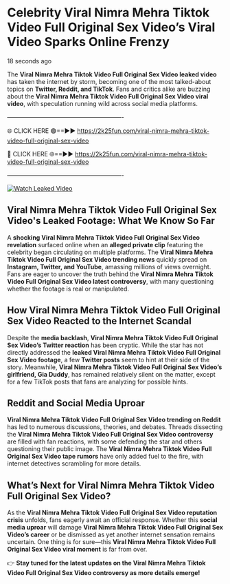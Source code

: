 # Celebrity Viral Nimra Mehra Tiktok Video Full Original Sex Video’s Viral Video Sparks Online Frenzy

18 seconds ago

The **Viral Nimra Mehra Tiktok Video Full Original Sex Video leaked video** has taken the internet by storm, becoming one of the most talked-about topics on **Twitter, Reddit, and TikTok**. Fans and critics alike are buzzing about the **Viral Nimra Mehra Tiktok Video Full Original Sex Video viral video**, with speculation running wild across social media platforms.

———————————————————-

🌐 CLICK HERE 🟢==►► https://2k25fun.com/viral-nimra-mehra-tiktok-video-full-original-sex-video

🔴 CLICK HERE 🌐==►► https://2k25fun.com/viral-nimra-mehra-tiktok-video-full-original-sex-video

———————————————————-

[![Watch Leaked Video](https://miro.medium.com/v2/resize:fit:828/format:webp/1*cilzJN44JGOrTw9NJCrNHA.gif "Watch Leaked Video")](https://2k25fun.com/viral-nimra-mehra-tiktok-video-full-original-sex-video)

## **Viral Nimra Mehra Tiktok Video Full Original Sex Video's Leaked Footage: What We Know So Far**  
A **shocking Viral Nimra Mehra Tiktok Video Full Original Sex Video revelation** surfaced online when an **alleged private clip** featuring the celebrity began circulating on multiple platforms. The **Viral Nimra Mehra Tiktok Video Full Original Sex Video trending news** quickly spread on **Instagram, Twitter, and YouTube**, amassing millions of views overnight. Fans are eager to uncover the truth behind the **Viral Nimra Mehra Tiktok Video Full Original Sex Video latest controversy**, with many questioning whether the footage is real or manipulated.  

## **How Viral Nimra Mehra Tiktok Video Full Original Sex Video Reacted to the Internet Scandal**  
Despite the **media backlash**, **Viral Nimra Mehra Tiktok Video Full Original Sex Video’s Twitter reaction** has been cryptic. While the star has not directly addressed the **leaked Viral Nimra Mehra Tiktok Video Full Original Sex Video footage**, a few **Twitter posts** seem to hint at their side of the story. Meanwhile, **Viral Nimra Mehra Tiktok Video Full Original Sex Video’s girlfriend, Gia Duddy**, has remained relatively silent on the matter, except for a few TikTok posts that fans are analyzing for possible hints.  

## **Reddit and Social Media Uproar**  
**Viral Nimra Mehra Tiktok Video Full Original Sex Video trending on Reddit** has led to numerous discussions, theories, and debates. Threads dissecting the **Viral Nimra Mehra Tiktok Video Full Original Sex Video controversy** are filled with fan reactions, with some defending the star and others questioning their public image. The **Viral Nimra Mehra Tiktok Video Full Original Sex Video tape rumors** have only added fuel to the fire, with internet detectives scrambling for more details.  

## **What’s Next for Viral Nimra Mehra Tiktok Video Full Original Sex Video?**  
As the **Viral Nimra Mehra Tiktok Video Full Original Sex Video reputation crisis** unfolds, fans eagerly await an official response. Whether this **social media uproar** will damage **Viral Nimra Mehra Tiktok Video Full Original Sex Video’s career** or be dismissed as yet another internet sensation remains uncertain. One thing is for sure—this **Viral Nimra Mehra Tiktok Video Full Original Sex Video viral moment** is far from over.  

👉 **Stay tuned for the latest updates on the Viral Nimra Mehra Tiktok Video Full Original Sex Video controversy as more details emerge!**  